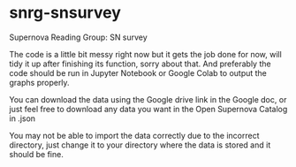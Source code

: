 # snrg-snsurvey
Supernova Reading Group:  SN survey

The code is a little bit messy right now but it gets the job done for now, will tidy it up after finishing its function, sorry about that. And preferably the code should be run in Jupyter Notebook or Google Colab to output the graphs properly.

You can download the data using the Google drive link in the Google doc, or just feel free to download any data you want in the Open Supernova Catalog in .json

You may not be able to import the data correctly due to the incorrect directory, just change it to your directory where the data is stored and it should be fine.
